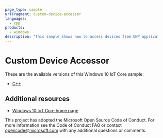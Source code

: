 ```yaml
---
page_type: sample
urlFragment: custom-device-accessor
languages:
  - cpp
products:
  - windows
description: "This sample shows how to access devices from UWP applications using familiar win32 APIs like CreateFile(), ReadFile(), WriteFile(), and DeviceIoControl()."
---
```


# Custom Device Accessor

These are the available versions of this Windows 10 IoT Core sample:

*	[C++](./CPP/README.md)

## Additional resources
* [Windows 10 IoT Core home page](https://developer.microsoft.com/en-us/windows/iot/)

This project has adopted the Microsoft Open Source Code of Conduct. For more information see the Code of Conduct FAQ or contact <opencode@microsoft.com> with any additional questions or comments.
